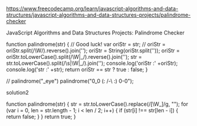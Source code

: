 https://www.freecodecamp.org/learn/javascript-algorithms-and-data-structures/javascript-algorithms-and-data-structures-projects/palindrome-checker

JavaScript Algorithms and Data Structures Projects: Palindrome Checker

function palindrome(str) {
  // Good luck!
  var oriStr = str;
  // oriStr = oriStr.split(/\W/).reverse().join('');
  oriStr = String(oriStr.split(''));
  oriStr = oriStr.toLowerCase().split(/\W|\_/).reverse().join('');
  str = str.toLowerCase().split(/\s|\W|\_/).join('');
  console.log('oriStr :' +oriStr);
  console.log('str :' +str);
  return oriStr == str ? true : false;
}

// palindrome("_eye")
palindrome("0_0 (: /-\ :) 0-0");



solution2 

function palindrome(str) {
  str = str.toLowerCase().replace(/[\W_]/g, "");
  for (var i = 0, len = str.length - 1; i < len / 2; i++) {
    if (str[i] !== str[len - i]) {
      return false;
    }
  }
  return true;
}